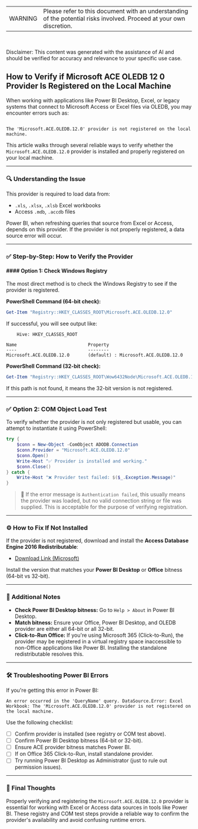 <br><table><td>WARNING</td><td>Please refer to this document with an understanding of the potential risks involved. Proceed at your own discretion.</td></table><br>

Disclaimer: This content was generated with the assistance of AI and should be verified for accuracy and relevance to your specific use case.

## How to Verify if Microsoft ACE OLEDB 12 0 Provider Is Registered on the Local Machine

When working with applications like Power BI Desktop, Excel, or legacy systems that connect to Microsoft Access or Excel files via OLEDB, you may encounter errors such as:

```

The 'Microsoft.ACE.OLEDB.12.0' provider is not registered on the local machine.

````

This article walks through several reliable ways to verify whether the `Microsoft.ACE.OLEDB.12.0` provider is installed and properly registered on your local machine.

---

### 🔍 Understanding the Issue

This provider is required to load data from:

- `.xls`, `.xlsx`, `.xlsb` Excel workbooks
- Access `.mdb`, `.accdb` files

Power BI, when refreshing queries that source from Excel or Access, depends on this provider. If the provider is not properly registered, a data source error will occur.

---

### ✅ Step-by-Step: How to Verify the Provider

#### #### Option 1: Check Windows Registry

The most direct method is to check the Windows Registry to see if the provider is registered.

**PowerShell Command (64-bit check):**

```powershell
Get-Item "Registry::HKEY_CLASSES_ROOT\Microsoft.ACE.OLEDB.12.0"
````

If successful, you will see output like:

```plaintext
    Hive: HKEY_CLASSES_ROOT

Name                           Property
----                           --------
Microsoft.ACE.OLEDB.12.0       (default) : Microsoft.ACE.OLEDB.12.0
```

**PowerShell Command (32-bit check):**

```powershell
Get-Item "Registry::HKEY_CLASSES_ROOT\Wow6432Node\Microsoft.ACE.OLEDB.12.0"
```

If this path is not found, it means the 32-bit version is not registered.

---

### ✅ Option 2: COM Object Load Test

To verify whether the provider is not only registered but usable, you can attempt to instantiate it using PowerShell:

```powershell
try {
    $conn = New-Object -ComObject ADODB.Connection
    $conn.Provider = "Microsoft.ACE.OLEDB.12.0"
    $conn.Open()
    Write-Host "✅ Provider is installed and working."
    $conn.Close()
} catch {
    Write-Host "❌ Provider test failed: $($_.Exception.Message)"
}
```

> 🔸 If the error message is `Authentication failed`, this usually means the provider was loaded, but no valid connection string or file was supplied. This is acceptable for the purpose of verifying registration.

---

### ⚙️ How to Fix If Not Installed

If the provider is not registered, download and install the **Access Database Engine 2016 Redistributable**:

* [Download Link (Microsoft)](https://www.microsoft.com/en-us/download/details.aspx?id=54920)

Install the version that matches your **Power BI Desktop** or **Office** bitness (64-bit vs 32-bit).

---

### 🧩 Additional Notes

* **Check Power BI Desktop bitness:** Go to `Help > About` in Power BI Desktop.
* **Match bitness:** Ensure your Office, Power BI Desktop, and OLEDB provider are either all 64-bit or all 32-bit.
* **Click-to-Run Office:** If you're using Microsoft 365 (Click-to-Run), the provider may be registered in a virtual registry space inaccessible to non-Office applications like Power BI. Installing the standalone redistributable resolves this.

---

### 🛠️ Troubleshooting Power BI Errors

If you're getting this error in Power BI:

```
An error occurred in the 'QueryName' query. DataSource.Error: Excel Workbook: The 'Microsoft.ACE.OLEDB.12.0' provider is not registered on the local machine.
```

Use the following checklist:

* [ ] Confirm provider is installed (see registry or COM test above).
* [ ] Confirm Power BI Desktop bitness (64-bit or 32-bit).
* [ ] Ensure ACE provider bitness matches Power BI.
* [ ] If on Office 365 Click-to-Run, install standalone provider.
* [ ] Try running Power BI Desktop as Administrator (just to rule out permission issues).

---

### 🧼 Final Thoughts

Properly verifying and registering the `Microsoft.ACE.OLEDB.12.0` provider is essential for working with Excel or Access data sources in tools like Power BI. These registry and COM test steps provide a reliable way to confirm the provider's availability and avoid confusing runtime errors.
